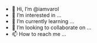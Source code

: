 - 👋 Hi, I’m @iamvarol
- 👀 I’m interested in ...
- 🌱 I’m currently learning ...
- 💞️ I’m looking to collaborate on ...
- 📫 How to reach me ...

<!---
iamvarol/iamvarol is a ✨ special ✨ repository because its `README.md` (this file) appears on your GitHub profile.
You can click the Preview link to take a look at your changes.
--->

